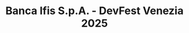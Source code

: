 ---
title: "Banca Ifis S.p.A. - DevFest Venezia 2025"
name: "Banca Ifis S.p.A."
photo: "/images/sponsors/banca-ifis.png"
desc: "Banca Ifis è una challenger bank a servizio delle esigenze finanziarie delle Pmi. La visione sociale dell'economia, portata avanti dal Presidente, Ernesto Fürstenberg Fassio, si riflette in un piano di sviluppo industriale che integra nel business la sostenibilità in tutte le sue dimensioni e che prevede progetti distintivi in questo ambito: da Kaleidos, il Social Impact Lab, a Ifis art, il brand di Banca Ifis che punta a valorizzare il patrimonio artistico e culturale italiano."
website: "https://www.bancaifis.it/"
youtube: "HWZTP3HDnlY"
careers: "Inviare l'application direttamente alla sezione <a href='https://posizioniaperte.bancaifis.it/?cngLanguage=ITA'>Lavora con noi - Posizione Aperte</a>. Oppure inviare una candidatura spontanea <a href='https://posizioniaperte.bancaifis.it/annunci-lavoro/send-CV'>qui</a>. Per contatti: <a href='mailto:giorgia.vangelista@bancaifis.it'>giorgia.vangelista@bancaifis.it</a>"
---